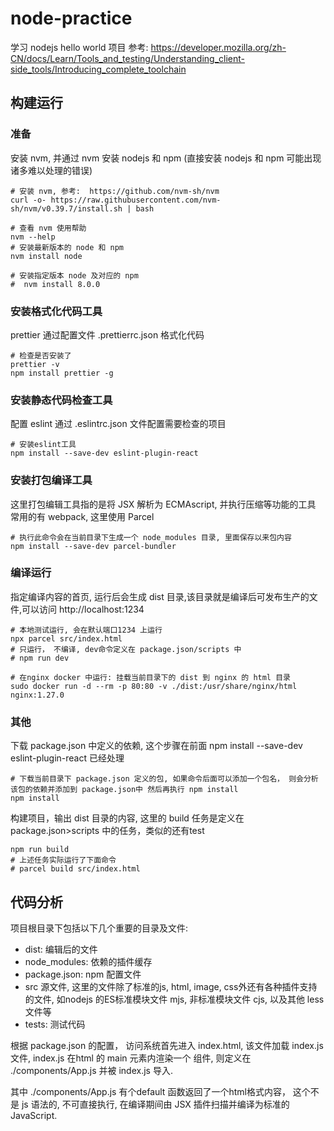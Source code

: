 # node-practice
学习 nodejs hello world 项目
参考: https://developer.mozilla.org/zh-CN/docs/Learn/Tools_and_testing/Understanding_client-side_tools/Introducing_complete_toolchain

## 构建运行
### 准备
安装 nvm, 并通过 nvm 安装 nodejs 和 npm (直接安装 nodejs 和 npm 可能出现诸多难以处理的错误)
```shell
# 安装 nvm, 参考:  https://github.com/nvm-sh/nvm
curl -o- https://raw.githubusercontent.com/nvm-sh/nvm/v0.39.7/install.sh | bash

# 查看 nvm 使用帮助
nvm --help
# 安装最新版本的 node 和 npm
nvm install node 

# 安装指定版本 node 及对应的 npm
#  nvm install 8.0.0
```

### 安装格式化代码工具
prettier 通过配置文件 .prettierrc.json 格式化代码
```shell
# 检查是否安装了
prettier -v
npm install prettier -g
```

### 安装静态代码检查工具
配置 eslint 通过 .eslintrc.json 文件配置需要检查的项目
```shell
# 安装eslint工具
npm install --save-dev eslint-plugin-react
```

### 安装打包编译工具
这里打包编辑工具指的是将 JSX 解析为 ECMAscript, 并执行压缩等功能的工具 常用的有 webpack, 这里使用 Parcel
```shell
# 执行此命令会在当前目录下生成一个 node_modules 目录, 里面保存以来包内容
npm install --save-dev parcel-bundler
```

### 编译运行
指定编译内容的首页, 运行后会生成 dist 目录,该目录就是编译后可发布生产的文件,可以访问 http://localhost:1234
```shell
# 本地测试运行, 会在默认端口1234 上运行
npx parcel src/index.html
# 只运行， 不编译, dev命令定义在 package.json/scripts 中
# npm run dev

# 在nginx docker 中运行: 挂载当前目录下的 dist 到 nginx 的 html 目录
sudo docker run -d --rm -p 80:80 -v ./dist:/usr/share/nginx/html nginx:1.27.0
```

### 其他

下载 package.json 中定义的依赖, 这个步骤在前面 npm install --save-dev eslint-plugin-react 已经处理
```shell
# 下载当前目录下 package.json 定义的包, 如果命令后面可以添加一个包名， 则会分析该包的依赖并添加到 package.json中 然后再执行 npm install 
npm install 
```
构建项目，输出 dist 目录的内容, 这里的 build 任务是定义在  package.json>scripts 中的任务，类似的还有test
```shell
npm run build
# 上述任务实际运行了下面命令
# parcel build src/index.html
```

## 代码分析
项目根目录下包括以下几个重要的目录及文件: 
+ dist: 编辑后的文件
+ node_modules: 依赖的插件缓存
+ package.json: npm 配置文件
+ src 源文件, 这里的文件除了标准的js, html, image, css外还有各种插件支持的文件, 如nodejs 的ES标准模块文件 mjs, 非标准模块文件 cjs, 以及其他 less 文件等
+ tests: 测试代码

根据 package.json 的配置， 访问系统首先进入 index.html, 该文件加载 index.js 文件, index.js 在html 的 main 元素内渲染一个 <APP> 组件, <APP> 则定义在 ./components/App.js 并被 index.js 导入.   

其中 ./components/App.js 有个default 函数返回了一个html格式内容， 这个不是 js 语法的, 不可直接执行, 在编译期间由 JSX 插件扫描并编译为标准的JavaScript.   
